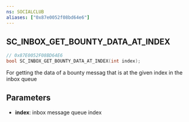 ```yaml
---
ns: SOCIALCLUB
aliases: ["0x87e0052f08bd64e6"]
---
```

## SC_INBOX_GET_BOUNTY_DATA_AT_INDEX

```c
// 0x87E0052F08BD64E6
bool SC_INBOX_GET_BOUNTY_DATA_AT_INDEX(int index);
```

For getting the data of a bounty messag that is at the given index in the inbox queue


## Parameters
* **index**: inbox message queue index
